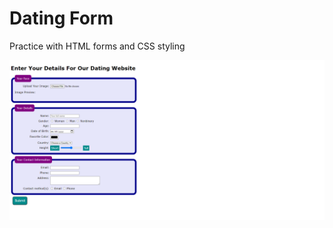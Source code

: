 # Dating Form

Practice with HTML forms and CSS styling

![Screenshot of completed dating form](dating-form-screenshot.png)